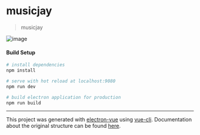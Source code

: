 # musicjay

> musicjay
> 
![image](https://user-images.githubusercontent.com/33400938/170302142-7a22dd95-6b5d-418b-aa0b-fb84338fd285.png)

#### Build Setup

``` bash
# install dependencies
npm install

# serve with hot reload at localhost:9080
npm run dev

# build electron application for production
npm run build


```

---

This project was generated with [electron-vue](https://github.com/SimulatedGREG/electron-vue) using [vue-cli](https://github.com/vuejs/vue-cli). Documentation about the original structure can be found [here](https://simulatedgreg.gitbooks.io/electron-vue/content/index.html).
